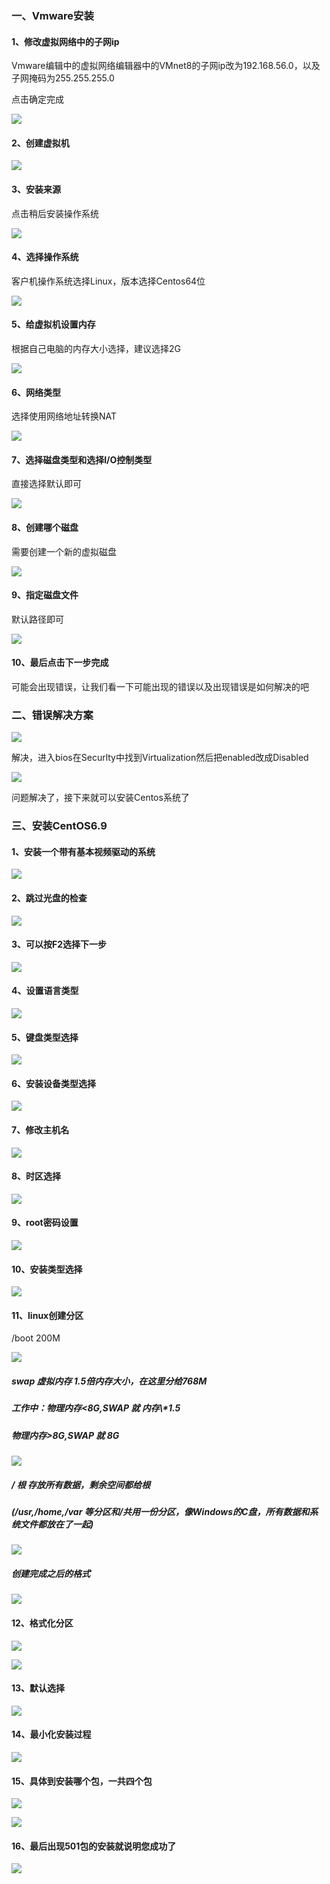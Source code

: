 ### 一、Vmware安装

#### 1、修改虚拟网络中的子网ip

Vmware编辑中的虚拟网络编辑器中的VMnet8的子网ip改为192.168.56.0，以及子网掩码为255.255.255.0

点击确定完成

![](/assets/图3-1.png)

#### 2、创建虚拟机

![](/assets/图3-2.png)

#### 3、安装来源

点击稍后安装操作系统

![](/assets/图3-3.png)

#### 4、选择操作系统

客户机操作系统选择Linux，版本选择Centos64位

![](/assets/图3-4.png)

#### 5、给虚拟机设置内存

根据自己电脑的内存大小选择，建议选择2G

![](/assets/图3-5.png)

#### 6、网络类型

选择使用网络地址转换NAT

![](/assets/图3-6.png)

#### 7、选择磁盘类型和选择I/O控制类型

直接选择默认即可

![](/assets/图3-7.png)

#### 8、创建哪个磁盘

需要创建一个新的虚拟磁盘

![](/assets/图3-8.png)

#### 9、指定磁盘文件

默认路径即可

![](/assets/图3-33.png)

#### 10、最后点击下一步完成

可能会出现错误，让我们看一下可能出现的错误以及出现错误是如何解决的吧

### 二、错误解决方案

![](/assets/图3-10.png)

解决，进入bios在Securlty中找到Virtualization然后把enabled改成Disabled

![](/assets/图3-11.png)

问题解决了，接下来就可以安装Centos系统了

### 三、安装CentOS6.9

#### 1、安装一个带有基本视频驱动的系统

![](/assets/图3-12.png)

#### 2、跳过光盘的检查

![](/assets/图3-13.png)

#### 3、可以按F2选择下一步

![](/assets/图3-14.png)

#### 4、设置语言类型

![](/assets/图3-31.png)

#### 5、键盘类型选择

![](/assets/图3-32.png)

#### 6、安装设备类型选择

![](/assets/图3-15.png)

#### 7、修改主机名

![](/assets/图3-16.png)

#### 8、时区选择

![](/assets/图3-17.png)

#### 9、root密码设置

![](/assets/图3-18.png)

#### 10、安装类型选择

![](/assets/图3-19.png)

#### 11、linux创建分区

/boot 200M

![](/assets/图3-20.png)

##### swap  虚拟内存    1.5倍内存大小，在这里分给768M

##### 工作中：物理内存&lt;8G,SWAP 就 内存\\*1.5

##### 物理内存&gt;8G,SWAP 就 8G

![](/assets/图3-21.png)

##### /      根    存放所有数据，剩余空间都给根

##### \(/usr,/home,/var 等分区和/共用一份分区，像Windows的C盘，所有数据和系统文件都放在了一起\)

![](/assets/图3-22.png)

##### 创建完成之后的格式

![](/assets/图3-23.png)

#### 12、格式化分区

![](/assets/图3-24.png)

![](/assets/图3-25.png)

#### 13、默认选择

![](/assets/图3-26.png)

#### 14、最小化安装过程

![](/assets/图3-27.png)

#### 15、具体到安装哪个包，一共四个包

![](/assets/图3-28.png)

![](/assets/图3-29.png)

#### 16、最后出现501包的安装就说明您成功了

![](/assets/图3-30.png)

